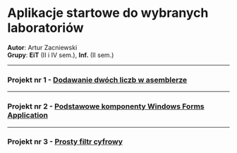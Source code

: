# Aplikacje startowe do wybranych laboratoriów

**Autor**: Artur Zacniewski  
**Grupy**: **EiT** (II i IV sem.), **Inf.** (II sem.)  


---
### Projekt nr 1 - [Dodawanie dwóch liczb w asemblerze](https://github.com/zacniewski/materials-for-UMG-students/tree/main/ASK_LAB)  

---
### Projekt nr 2 - [Podstawowe komponenty Windows Forms Application](https://github.com/zacniewski/materials-for-UMG-students/tree/main/WFA1)  

---
### Projekt nr 3 - [Prosty filtr cyfrowy](https://github.com/zacniewski/materials-for-UMG-students/tree/main/MATLAB-filters)  

